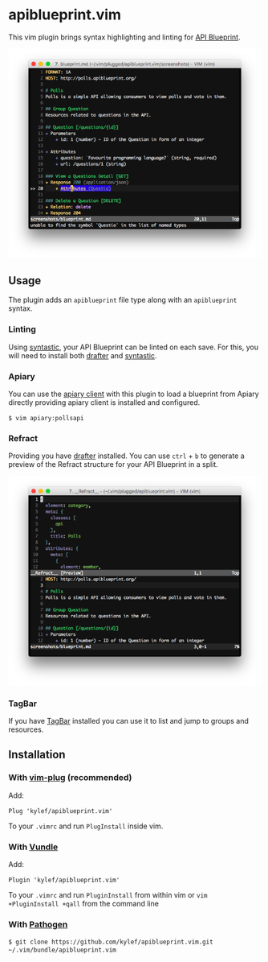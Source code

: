 # apiblueprint.vim

This vim plugin brings syntax highlighting and linting for [API
Blueprint](http://apiblueprint.org).

![API Blueprint Plugin Screenshot](screenshots/syntax.png)

## Usage

The plugin adds an `apiblueprint` file type along with an `apiblueprint`
syntax.

### Linting

Using [syntastic](https://github.com/scrooloose/syntastic), your API Blueprint
can be linted on each save. For this, you will need to install both
[drafter](https://github.com/apiaryio/drafter#install) and
[syntastic](https://github.com/scrooloose/syntastic#2-installation).

### Apiary

You can use the [apiary client](https://github.com/apiaryio/apiary-client) with
this plugin to load a blueprint from Apiary directly providing apiary client is
installed and configured.

```shell
$ vim apiary:pollsapi
```

### Refract

Providing you have [drafter](https://github.com/apiaryio/drafter#install)
installed. You can use `ctrl` + `b` to generate a preview of the Refract
structure for your API Blueprint in a split.

![](screenshots/refract.png)

### TagBar

If you have [TagBar](https://github.com/majutsushi/tagbar) installed you can use it 
to list and jump to groups and resources.

## Installation

### With [vim-plug](https://github.com/junegunn/vim-plug) (recommended)

Add:

```viml
Plug 'kylef/apiblueprint.vim'
```

To your `.vimrc` and run `PlugInstall` inside vim.

### With [Vundle](https://github.com/gmarik/vundle)

Add:

```viml
Plugin 'kylef/apiblueprint.vim'
```

To your `.vimrc` and run `PluginInstall` from within vim or `vim
+PluginInstall +qall` from the command line

### With [Pathogen](https://github.com/tpope/vim-pathogen)

```shell
$ git clone https://github.com/kylef/apiblueprint.vim.git ~/.vim/bundle/apiblueprint.vim
```
